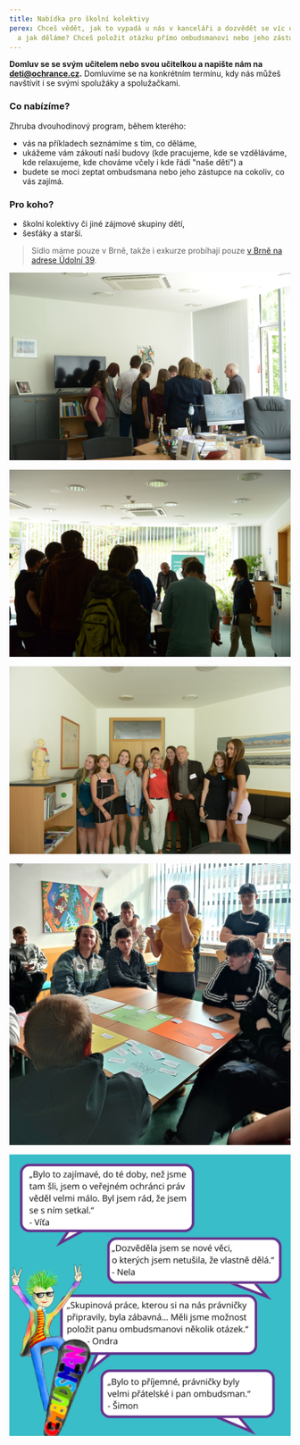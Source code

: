 ```yaml
---
title: Nabídka pro školní kolektivy
perex: Chceš vědět, jak to vypadá u nás v kanceláři a dozvědět se víc o tom, co
  a jak děláme? Chceš položit otázku přímo ombudsmanovi nebo jeho zástupci?
---
```

**Domluv se se svým učitelem nebo svou učitelkou a napište nám na deti@ochrance.cz.** Domluvíme se na konkrétním termínu, kdy nás můžeš navštívit i se svými spolužáky a spolužačkami.

### Co nabízíme?

Zhruba dvouhodinový program, během kterého:

* vás na příkladech seznámíme s tím, co děláme,
* ukážeme vám zákoutí naší budovy (kde pracujeme, kde se vzděláváme, kde relaxujeme, kde chováme včely i kde řádí "naše děti") a 
* budete se moci zeptat ombudsmana nebo jeho zástupce na cokoliv, co vás zajímá. 

### Pro koho?

* školní kolektivy či jiné zájmové skupiny dětí,
* šesťáky a starší.

> Sídlo máme pouze v Brně, takže i exkurze probíhají pouze [v Brně na adrese Údolní 39](https://www.ochrance.cz/kontakt/).

![Ombudsman ukazuje dětem obraz ve své kanceláři](dsc_0505.jpg "Tento obraz mi namaloval slon! říká ombudsman dětem na exkurzi.")

![Děti diskutují s ombudsmanem v jeho kanceláři.  ](dsc_1287.jpg "Děti na exkurzi diskutují s ombudsmanem v jeho kanceláři.")

![Děti a jejich učitelka stojí v kanceláři ombudsmana.](dsc_0509.jpg "Skupinová fotografie s ombudsmanem v jeho kanceláři")

![](341070637_744534580473974_3888828716914193211_n.jpg "Těšit se můžete na různorodé aktivity, práci ve skupinách i prohlídku našich budov. ")

![Na obrázku je maskot deti.ochrance.cz (chlapec s zeleným čírem na skateboardu) a bubliny, v nichž je obsažena zpětná vazba od studentů.](340698713_1620445675125534_801826962798539212_n.png "Zpětná vazba od středoškoláků, kteří nás navštívili. ")